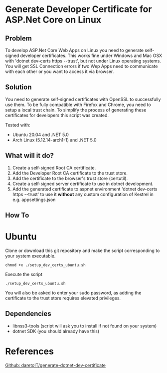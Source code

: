 # Generate Developer Certificate for ASP.Net Core on Linux

## Problem
To develop ASP.Net Core Web Apps on Linux you need to generate self-signed
developer certificates. This works fine under Windows and Mac OSX with 'dotnet
dev-certs https --trust', but not under Linux operating systems. You will get
SSL Connection errors if two Wep Apps need to communicate with each other or you
want to access it via browser.

## Solution
You need to generate self-signed certificates with OpenSSL to successfully use
them. To be fully compatible with Firefox and Chrome, you need to setup a local
trust chain. To simplify the process of generating these certificates for
developers this script was created.

Tested with:
* Ubuntu 20.04 and .NET 5.0
* Arch Linux (5.12.14-arch1-1) and .NET 5.0

## What will it do?
1. Create a self-signed Root CA certificate.
2. Add the Developer Root CA certificate to the trust store.
3. Add the certificate to the browser's trust store (certutil).
4. Create a self-signed server certificate to use in dotnet development.
5. Add the generated certificate to aspnet environment 'dotnet dev-certs https
   --trust' to use it **without** any custom configuration of Kestrel in e.g.
   appsettings.json

## How To

# Ubuntu
Clone or download this git repository and make the script corresponding to your system executable.
```shell
chmod +x ./setup_dev_certs_ubuntu.sh
```
Execute the script
```shell
./setup_dev_certs_ubuntu.sh
```

You will also be asked to enter your sudo password, as adding the certificate to the trust store requires
elevated privileges.

## Dependencies
- libnss3-tools (script will ask you to install if not found on your system)
- dotnet SDK (you should already have this)

# References
[Github: daretoIT/generate-dotnet-dev-certificate](https://github.com/daretoIT/generate-dotnet-dev-certificate)